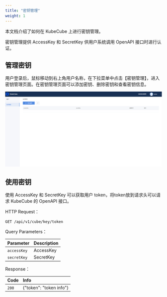 ```yaml
---
title: "密钥管理"
weight: 1
---
```


本文档介绍了如何在 KubeCube 上进行密钥管理。

密钥管理提供 AccessKey 和 SecretKey 供用户系统调用 OpenAPI 接口时进行认证。


## 管理密钥

用户登录后，鼠标移动到右上角用户名称，在下拉菜单中点击【密钥管理】，进入密钥管理页面。在密钥管理页面可以添加密钥、删除密钥和查看密钥信息。

![keymanage.png](/imgs/user-guide/ns-scoped-res/others/key-manage/keymanage.png)

## 使用密钥

使用 AccessKey 和 SecretKey 可以获取用户 token，将token放到请求头可以请求 KubeCube 的 OpenAPI 接口。 

HTTP Request：

```
GET /api/v1/cube/key/token
```

Query Parameters：

| Parameter   | Description |
| :---------- | :---------- |
| `accessKey` | AccessKey   |
| `secretKey` | SecretKey   |

Response：

| Code  | Info                    |
| :---- | :---------------------- |
| `200` | {"token": "token info"} |